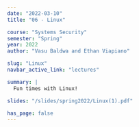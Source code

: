 ```yaml
---
date: "2022-03-10"
title: "06 - Linux"

course: "Systems Security"
semester: "Spring"
year: 2022
author: "Vasu Baldwa and Ethan Viapiano"

slug: "Linux"
navbar_active_link: "lectures"

summary: |
  Fun times with Linux!

slides: "/slides/spring2022/Linux(1).pdf"

has_page: false
---
```


